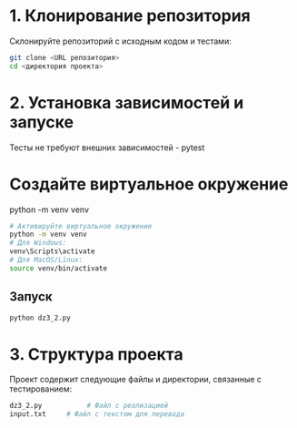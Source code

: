 # 1. Клонирование репозитория

Склонируйте репозиторий с исходным кодом и тестами:

```bash
git clone <URL репозитория>
cd <директория проекта>
```

# 2. Установка зависимостей и запуске
Тесты не требуют внешних зависимостей - pytest

# Создайте виртуальное окружение
python -m venv venv

```bash
# Активируйте виртуальное окружение
python -m venv venv
# Для Windows:
venv\Scripts\activate
# Для MacOS/Linux:
source venv/bin/activate
```

## Запуск
```bash
python dz3_2.py
```

# 3. Структура проекта
Проект содержит следующие файлы и директории, связанные с тестированием:
```bash
dz3_2.py           # Файл с реализацией
input.txt     # Файл с текстом для перевода

```

